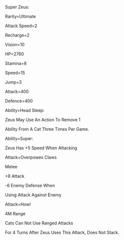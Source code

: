 Super Zeus:

Rarity=Ultimate

Attack Speed=2

Recharge=2

Vision=10

HP=2760

Stamina=8

Speed=15

Jump=3

Attack=400

Defence=400

Ability=Head Sleep:

Zeus May Use An Action To Remove 1

Ability From A Cat Three Times Per Game.

Ability=Super:

Zeus Has +5 Speed When Attacking

Attack=Overpowex Claws

Melee

+8 Attack

-6 Enemy Defense When

Using Attack Against Enemy

Attack=Howl

4M Range

Cats Can Not Use Ranged Attacks

For 4 Turns After Zeus Uses This Attack, Does Not Stack.
